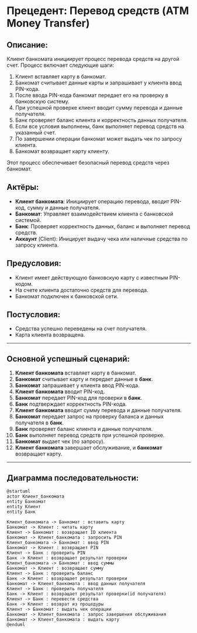 # Прецедент: **Перевод средств** (ATM Money Transfer)

## Описание:

Клиент банкомата инициирует процесс перевода средств на другой счет. Процесс включает следующие шаги:

1. Клиент вставляет карту в банкомат.
2. Банкомат считывает данные карты и запрашивает у клиента ввод PIN-кода.
3. После ввода PIN-кода банкомат передает его на проверку в банковскую систему.
4. При успешной проверке клиент вводит сумму перевода и данные получателя.
5. Банк проверяет баланс клиента и корректность данных получателя.
6. Если все условия выполнены, банк выполняет перевод средств на указанный счет.
7. По завершении операции банкомат может выдать чек по запросу клиента.
8. Банкомат возвращает карту клиенту.

Этот процесс обеспечивает безопасный перевод средств через банкомат.

## Актёры:

- **Клиент банкомата**: Инициирует операцию перевода, вводит PIN-код, сумму и данные получателя.
- **Банкомат**: Управляет взаимодействием клиента с банковской системой.
- **Банк**: Проверяет корректность данных, баланс и выполняет перевод средств.
- **Аккаунт** (Client): Иницирует выдачу чека или наличные средства по запросу клиента.

## Предусловия:

- Клиент имеет действующую банковскую карту с известным PIN-кодом.
- На счете клиента достаточно средств для перевода.
- Банкомат подключен к банковской сети.

## Постусловия:

- Средства успешно переведены на счет получателя.
- Карта клиента возвращена.

---

## Основной успешный сценарий:

1. **Клиент банкомата** вставляет карту в банкомат.
2. **Банкомат** считывает карту и передает данные в **банк**.
3. **Банкомат** запрашивает у клиента ввод PIN-кода.
4. **Клиент банкомата** вводит PIN-код.
5. **Банкомат** передает PIN-код для проверки в **банк**.
6. **Банк** подтверждает корректность PIN-кода.
7. **Клиент банкомата** вводит сумму перевода и данные получателя.
8. **Банкомат** передает запрос на проверку баланса и данных получателя в **банк**.
9. **Банк** проверяет баланс клиента и данные получателя.
10. **Банк** выполняет перевод средств при успешной проверке.
11. **Банкомат** выдает чек (по запросу).
12. **Клиент банкомата** завершает обслуживание, и **банкомат** возвращает карту.

---

## Диаграмма последовательности:

```plantuml
@startuml
actor Клиент_банкомата
entity Банкомат
entity Клиент
entity Банк

Клиент_банкомата -> Банкомат : вставить карту
Банкомат -> Клиент : читать карту
Клиент -> Банкомат : возвращает ID клиента
Банкомат -> Клиент_банкомата : запросить PIN
Клиент_банкомата -> Банкомат : ввод PIN
Банкомат -> Клиент : возвращает PIN
Клиент -> Банк : проверить PIN
Банк -> Клиент : возвращает результат проверки
Клиент_банкомата -> Банкомат : ввод суммы
Банкомат -> Клиент : возвращает сумму
Клиент -> Банк : проверить баланс
Банк -> Клиент : возвращает результат проверки
Банкомат -> Клиент_банкомата : ввод данных получателя
Клиент -> Банк : проверить получателя
Банк -> Клиент : возвращает результат проверки(id получателя)
Клиент -> Банк : перевести средства
Банк -> Клиент : возврат из процедуры
Клиент -> Банкомат : выдать чек операции
Банкомат -> Клиент_банкомата : запрос завершения обслуживания
Банкомат -> Клиент_банкомата : выдать карту
@enduml
```